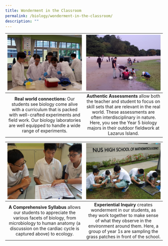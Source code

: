 ```yaml
---
title: Wonderment in the Classroom
permalink: /biology/wonderment-in-the-classroom/
description: ""
---
```

<table>
	<thead>
		<tr>
			<th style="width: 49%; align: center">
					<img src="/images/Biology/bio Photo 1.jpg" style="max-height:100%; max-width:100%">
			</th>
			<th style="width: 49%; align: center">
					<img src="/images/Biology/bio Photo 2.jpg" style="max-height:100%; max-width:100%">
			</th>
		</tr>
	</thead>
	<tbody>
		<tr>
			<td style="text-align:center"> 
				<b>Real world connections:</b>&nbsp;Our students see biology come alive with a curriculum that is packed with well-crafted experiments and field work. Our biology laboratories are well equipped to handle a wide range of experiments.
			</td>
			<td style="text-align:center">
				<b>Authentic Assessments</b>&nbsp;allow both the teacher and student to focus on skill sets that are relevant in the real world. These assessments are often interdisciplinary in nature. Here, you see the Year 5 biology majors in their outdoor fieldwork at Lazarus Island.
			</td>
		</tr>
	</tbody>
</table>

<table>
	<thead>
		<tr>
			<th style="width: 49%; align: center">
					<img src="/images/Biology/Bio%20PhotoWO%203.jpg" style="max-height:100%; max-width:100%">
			</th>
			<th style="width: 49%; align: center">
					<img src="/images/Biology/bio Photo 3.jpg" style="max-height:100%; max-width:100%">
			</th>
		</tr>
	</thead>
	<tbody>
		<tr>
			<td style="text-align:center"> 
				<b>A Comprehensive Syllabus</b>&nbsp;allows our students to appreciate the various facets of biology, from microbiology to human anatomy (a discussion on the cardiac cycle is captured above) to ecology.
			</td>
			<td style="text-align:center">
				<b>Experiential Inquiry</b>&nbsp;creates wonderment in our students, as they work together to make sense of what they observe in the environment around them. Here, a group of year 1s are sampling the grass patches in front of the school.
			</td>
		</tr>
	</tbody>
</table>